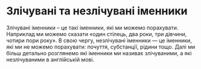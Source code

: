 # Злiчуванi та незлiчуванi iменники

<p>Злічувані іменники – це такі іменники, які ми можемо порахувати. Наприклад ми можемо сказати «один стілець, два роки, три дівчини, чотири пори року». В свою чергу, незлічувані іменники — це іменники, які ми не можемо порахувати: почуття, субстанції, рідини тощо.  Далі ми більш детально розглянемо які іменники ми називає злічуваними, а які незлічуваними в англійській мові.</p>

